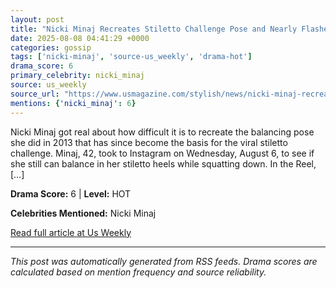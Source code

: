 ```yaml
---
layout: post
title: "Nicki Minaj Recreates Stiletto Challenge Pose and Nearly Flashes Fans"
date: 2025-08-08 04:41:29 +0000
categories: gossip
tags: ['nicki-minaj', 'source-us_weekly', 'drama-hot']
drama_score: 6
primary_celebrity: nicki_minaj
source: us_weekly
source_url: "https://www.usmagazine.com/stylish/news/nicki-minaj-recreates-stiletto-challenge-pose-and-almost-flashes-fans/"
mentions: {'nicki_minaj': 6}
---
```


Nicki Minaj got real about how difficult it is to recreate the balancing pose she did in 2013 that has since become the basis for the viral stiletto challenge. Minaj, 42, took to Instagram on Wednesday, August 6, to see if she still can balance in her stiletto heels while squatting down. In the Reel, […]

**Drama Score:** 6 | **Level:** HOT

**Celebrities Mentioned:** Nicki Minaj

[Read full article at Us Weekly](https://www.usmagazine.com/stylish/news/nicki-minaj-recreates-stiletto-challenge-pose-and-almost-flashes-fans/)

---
*This post was automatically generated from RSS feeds. Drama scores are calculated based on mention frequency and source reliability.*
